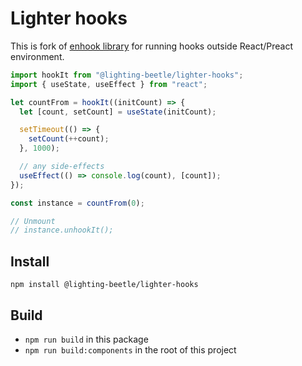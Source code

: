 # Lighter hooks

This is fork of [enhook library](https://github.com/unihooks/enhook) for running hooks outside React/Preact environment.

```js
import hookIt from "@lighting-beetle/lighter-hooks";
import { useState, useEffect } from "react";

let countFrom = hookIt((initCount) => {
  let [count, setCount] = useState(initCount);

  setTimeout(() => {
    setCount(++count);
  }, 1000);

  // any side-effects
  useEffect(() => console.log(count), [count]);
});

const instance = countFrom(0);

// Unmount
// instance.unhookIt();
```

## Install

`npm install @lighting-beetle/lighter-hooks`

## Build

- `npm run build` in this package
- `npm run build:components` in the root of this project
